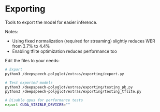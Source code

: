 # Exporting

Tools to export the model for easier inference.

Notes:

- Using fixed normalization (required for streaming) slightly reduces WER from 3.7% to 4.4%
- Enabling tflite optimization reduces performance too

Edit the files to your needs:

```bash
# Export
python3 /deepspeech-polyglot/extras/exporting/export.py

# Test exported models
python3 /deepspeech-polyglot/extras/exporting/testing_pb.py
python3 /deepspeech-polyglot/extras/exporting/testing_tflite.py

# Disable gpus for performance tests
export CUDA_VISIBLE_DEVICES=""
```
